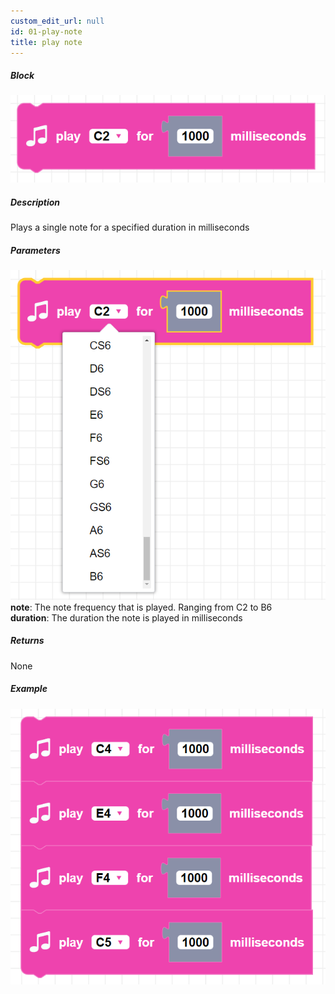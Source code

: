 ```yaml
---
custom_edit_url: null
id: 01-play-note
title: play note
---
```


##### Block

![play note image](playnote.png)

##### Description

Plays a single note for a specified duration in milliseconds

##### Parameters

![play note paramters](playnote_params.png)
**note**: The note frequency that is played. Ranging from C2 to B6 <br /> 
**duration**: The duration the note is played in milliseconds <br /> 

##### Returns

None

##### Example

![play note example](playnote_example.png)
